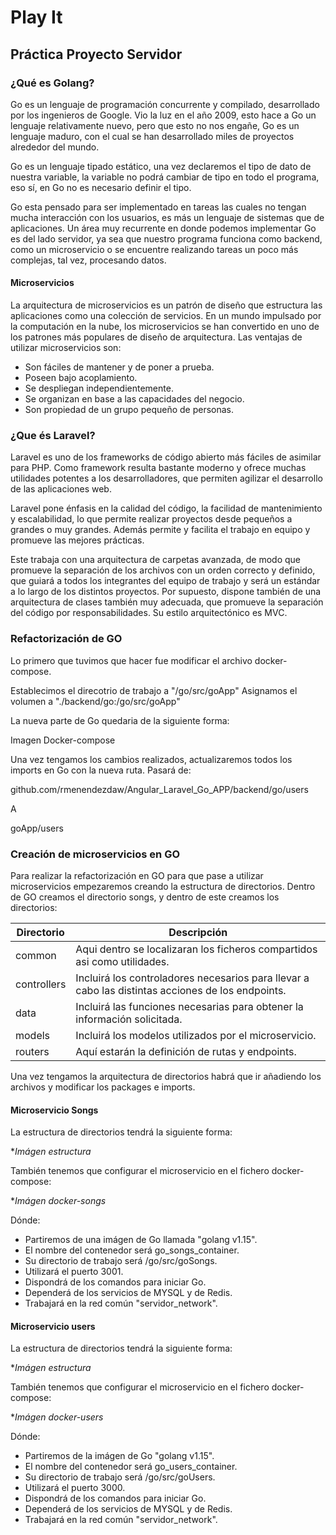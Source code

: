 # Play It

## Práctica Proyecto Servidor

### ¿Qué es Golang?

Go es un lenguaje de programación concurrente y compilado, desarrollado por los ingenieros de Google. Vio la luz en el año 2009, esto hace a Go un lenguaje relativamente nuevo, pero que esto no nos engañe, Go es un lenguaje maduro, con el cual se han desarrollado miles de proyectos alrededor del mundo.

Go es un lenguaje tipado estático, una vez declaremos el tipo de dato de nuestra variable, la variable no podrá cambiar de tipo en todo el programa, eso sí, en Go no es necesario definir el tipo.

Go esta pensado para ser implementado en tareas las cuales no tengan mucha interacción con los usuarios, es más un lenguaje de sistemas que de aplicaciones. Un área muy recurrente en donde podemos implementar Go es del lado servidor, ya sea que nuestro programa funciona como backend, como un microservicio o se encuentre realizando tareas un poco más complejas, tal vez, procesando datos.

#### Microservicios 

La arquitectura de microservicios es un patrón de diseño que estructura las aplicaciones como una colección de servicios. En un mundo impulsado por la computación en la nube, los microservicios se han convertido en uno de los patrones más populares de diseño de arquitectura. Las ventajas de utilizar microservicios son:

- Son fáciles de mantener y de poner a prueba.
- Poseen bajo acoplamiento.
- Se despliegan independientemente.
- Se organizan en base a las capacidades del negocio.
- Son propiedad de un grupo pequeño de personas.

### ¿Que és Laravel?

Laravel es uno de los frameworks de código abierto más fáciles de asimilar para PHP. Como framework resulta bastante moderno y ofrece muchas utilidades potentes a los desarrolladores, que permiten agilizar el desarrollo de las aplicaciones web.

Laravel pone énfasis en la calidad del código, la facilidad de mantenimiento y escalabilidad, lo que permite realizar proyectos desde pequeños a grandes o muy grandes. Además permite y facilita el trabajo en equipo y promueve las mejores prácticas.

Este trabaja con una arquitectura de carpetas avanzada, de modo que promueve la separación de los archivos con un orden correcto y definido, que guiará a todos los integrantes del equipo de trabajo y será un estándar a lo largo de los distintos proyectos. Por supuesto, dispone también de una arquitectura de clases también muy adecuada, que promueve la separación del código por responsabilidades. Su estilo arquitectónico es MVC.

### Refactorización de GO

Lo primero que tuvimos que hacer fue modificar el archivo docker-compose.

Establecimos el direcotrio de trabajo a "/go/src/goApp"
Asignamos el volumen a "./backend/go:/go/src/goApp"

La nueva parte de Go quedaria de la siguiente forma:

Imagen Docker-compose

Una vez tengamos los cambios realizados, actualizaremos todos los imports en Go con la nueva ruta. 
Pasará de:

github.com/rmenendezdaw/Angular_Laravel_Go_APP/backend/go/users

A

goApp/users

### Creación de microservicios en GO

Para realizar la refactorización en GO para que pase a utilizar microservicios empezaremos creando la estructura de directorios.
Dentro de GO creamos el directorio songs, y dentro de este creamos los directorios:

| Directorio | Descripción |
| ------------- | ------------- |
| common | Aqui dentro se localizaran los ficheros compartidos asi como utilidades. |
| controllers | Incluirá los controladores necesarios para llevar a cabo las distintas acciones de los endpoints.| 
| data | Incluirá las funciones necesarias para obtener la información solicitada. |
| models | Incluirá los modelos utilizados por el microservicio. |
| routers | Aquí estarán la definición de rutas y endpoints. |

Una vez tengamos la arquitectura de directorios habrá que ir añadiendo los archivos y modificar los packages e imports.

 #### Microservicio Songs

 La estructura de directorios tendrá la siguiente forma:

 **Imágen estructura*

 También tenemos que configurar el microservicio en el fichero docker-compose:

  **Imágen docker-songs*

Dónde:
 - Partiremos de una imágen de Go llamada "golang v1.15".
 - El nombre del contenedor será go_songs_container.
 - Su directorio de trabajo será /go/src/goSongs.
 - Utilizará el puerto 3001.
 - Dispondrá de los comandos para iniciar Go.
 - Dependerá de los servicios de MYSQL y de Redis.
 - Trabajará en la red común "servidor_network".

#### Microservicio users

 La estructura de directorios tendrá la siguiente forma:

 **Imágen estructura*

 También tenemos que configurar el microservicio en el fichero docker-compose:

  **Imágen docker-users*

Dónde:
 - Partiremos de la imágen de Go "golang v1.15".
 - El nombre del contenedor será go_users_container.
 - Su directorio de trabajo será /go/src/goUsers.
 - Utilizará el puerto 3000.
 - Dispondrá de los comandos para iniciar Go.
 - Dependerá de los servicios de MYSQL y de Redis.
 - Trabajará en la red común "servidor_network".


